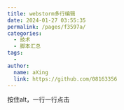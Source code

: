 ```yaml
---
title: webstorm多行编辑
date: 2024-01-27 03:55:35
permalink: /pages/f3597a/
categories:
  - 技术
  - 脚本汇总
tags:
  - 
author: 
  name: aXing
  link: https://github.com/08163356
---
```






按住alt，一行一行点击<!-- more -->
